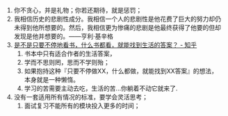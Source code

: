 1. 你不贪心，并是礼物；你若还期待，就是惩罚；
2. 我相信历史的悲剧性成分。我相信一个人的悲剧性是他花费了巨大的努力却仍未得到他所想要的。然后，我相信更为惨痛的悲剧是他最终获得了他要的但却发现是他并想要的。——亨利·基辛格
3. [是不是只要不停地看书，什么书都看，就能找到生活的答案？ - 知乎](https://www.zhihu.com/question/610389488)
	1. 书本中只有适合作者的生活答案，
	2. 学而不思则罔，思而不学则殆；
	3. 如果抱持这种『只要不停做XX，什么都做，就能找到XX答案』的想法，本身就是一种懒惰。
	4. 学习的苦需要主动去吃，生活的苦...你躺着不动它就来了.
4. 没有一套适用所有情况的标准，要学会灵活思考；
	1. 面试复习不能所有的模块投入更多的时间；